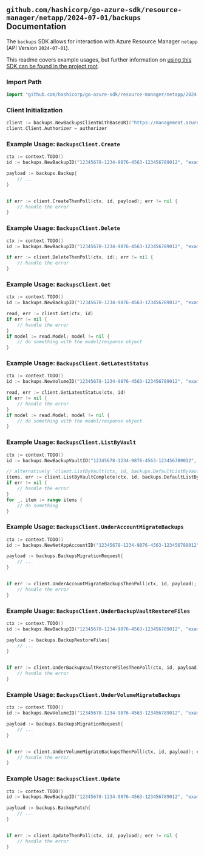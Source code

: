 
## `github.com/hashicorp/go-azure-sdk/resource-manager/netapp/2024-07-01/backups` Documentation

The `backups` SDK allows for interaction with Azure Resource Manager `netapp` (API Version `2024-07-01`).

This readme covers example usages, but further information on [using this SDK can be found in the project root](https://github.com/hashicorp/go-azure-sdk/tree/main/docs).

### Import Path

```go
import "github.com/hashicorp/go-azure-sdk/resource-manager/netapp/2024-07-01/backups"
```


### Client Initialization

```go
client := backups.NewBackupsClientWithBaseURI("https://management.azure.com")
client.Client.Authorizer = authorizer
```


### Example Usage: `BackupsClient.Create`

```go
ctx := context.TODO()
id := backups.NewBackupID("12345678-1234-9876-4563-123456789012", "example-resource-group", "netAppAccountName", "backupVaultName", "backupName")

payload := backups.Backup{
	// ...
}


if err := client.CreateThenPoll(ctx, id, payload); err != nil {
	// handle the error
}
```


### Example Usage: `BackupsClient.Delete`

```go
ctx := context.TODO()
id := backups.NewBackupID("12345678-1234-9876-4563-123456789012", "example-resource-group", "netAppAccountName", "backupVaultName", "backupName")

if err := client.DeleteThenPoll(ctx, id); err != nil {
	// handle the error
}
```


### Example Usage: `BackupsClient.Get`

```go
ctx := context.TODO()
id := backups.NewBackupID("12345678-1234-9876-4563-123456789012", "example-resource-group", "netAppAccountName", "backupVaultName", "backupName")

read, err := client.Get(ctx, id)
if err != nil {
	// handle the error
}
if model := read.Model; model != nil {
	// do something with the model/response object
}
```


### Example Usage: `BackupsClient.GetLatestStatus`

```go
ctx := context.TODO()
id := backups.NewVolumeID("12345678-1234-9876-4563-123456789012", "example-resource-group", "netAppAccountName", "capacityPoolName", "volumeName")

read, err := client.GetLatestStatus(ctx, id)
if err != nil {
	// handle the error
}
if model := read.Model; model != nil {
	// do something with the model/response object
}
```


### Example Usage: `BackupsClient.ListByVault`

```go
ctx := context.TODO()
id := backups.NewBackupVaultID("12345678-1234-9876-4563-123456789012", "example-resource-group", "netAppAccountName", "backupVaultName")

// alternatively `client.ListByVault(ctx, id, backups.DefaultListByVaultOperationOptions())` can be used to do batched pagination
items, err := client.ListByVaultComplete(ctx, id, backups.DefaultListByVaultOperationOptions())
if err != nil {
	// handle the error
}
for _, item := range items {
	// do something
}
```


### Example Usage: `BackupsClient.UnderAccountMigrateBackups`

```go
ctx := context.TODO()
id := backups.NewNetAppAccountID("12345678-1234-9876-4563-123456789012", "example-resource-group", "netAppAccountName")

payload := backups.BackupsMigrationRequest{
	// ...
}


if err := client.UnderAccountMigrateBackupsThenPoll(ctx, id, payload); err != nil {
	// handle the error
}
```


### Example Usage: `BackupsClient.UnderBackupVaultRestoreFiles`

```go
ctx := context.TODO()
id := backups.NewBackupID("12345678-1234-9876-4563-123456789012", "example-resource-group", "netAppAccountName", "backupVaultName", "backupName")

payload := backups.BackupRestoreFiles{
	// ...
}


if err := client.UnderBackupVaultRestoreFilesThenPoll(ctx, id, payload); err != nil {
	// handle the error
}
```


### Example Usage: `BackupsClient.UnderVolumeMigrateBackups`

```go
ctx := context.TODO()
id := backups.NewVolumeID("12345678-1234-9876-4563-123456789012", "example-resource-group", "netAppAccountName", "capacityPoolName", "volumeName")

payload := backups.BackupsMigrationRequest{
	// ...
}


if err := client.UnderVolumeMigrateBackupsThenPoll(ctx, id, payload); err != nil {
	// handle the error
}
```


### Example Usage: `BackupsClient.Update`

```go
ctx := context.TODO()
id := backups.NewBackupID("12345678-1234-9876-4563-123456789012", "example-resource-group", "netAppAccountName", "backupVaultName", "backupName")

payload := backups.BackupPatch{
	// ...
}


if err := client.UpdateThenPoll(ctx, id, payload); err != nil {
	// handle the error
}
```
